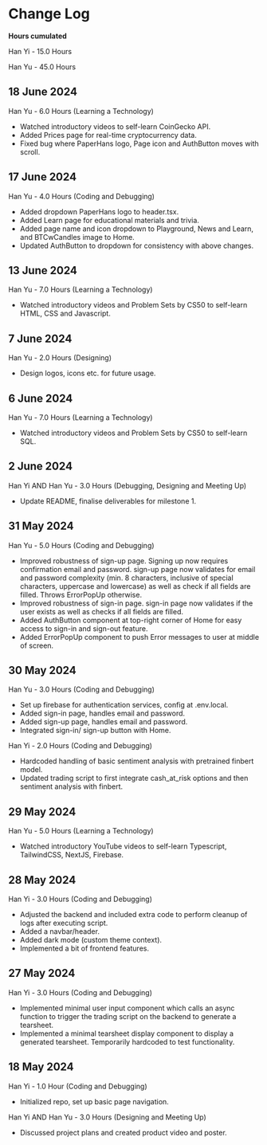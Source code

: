 # Change Log

**Hours cumulated**

Han Yi - 15.0 Hours

Han Yu - 45.0 Hours

## 18 June 2024

Han Yu - 6.0 Hours (Learning a Technology)
- Watched introductory videos to self-learn CoinGecko API.
- Added Prices page for real-time cryptocurrency data.
- Fixed bug where PaperHans logo, Page icon and AuthButton moves with scroll.

## 17 June 2024
Han Yu - 4.0 Hours (Coding and Debugging)
- Added dropdown PaperHans logo to header.tsx.
- Added Learn page for educational materials and trivia.
- Added page name and icon dropdown to Playground, News and Learn, and BTCwCandles image to Home.
- Updated AuthButton to dropdown for consistency with above changes.

## 13 June 2024

Han Yu - 7.0 Hours (Learning a Technology)
- Watched introductory videos and Problem Sets by CS50 to self-learn HTML, CSS and Javascript.

## 7 June 2024

Han Yu - 2.0 Hours (Designing)
- Design logos, icons etc. for future usage.

## 6 June 2024

Han Yu - 7.0 Hours (Learning a Technology)
- Watched introductory videos and Problem Sets by CS50 to self-learn SQL.

## 2 June 2024

Han Yi AND Han Yu - 3.0 Hours (Debugging, Designing and Meeting Up)
- Update README, finalise deliverables for milestone 1.

## 31 May 2024

Han Yu - 5.0 Hours (Coding and Debugging)
- Improved robustness of sign-up page. Signing up now requires confirmation email and password. sign-up page now validates for email and password
  complexity (min. 8 characters, inclusive of special characters, uppercase and lowercase) as well as check if all fields are filled. Throws ErrorPopUp otherwise.
- Improved robustness of sign-in page. sign-in page now validates if the user exists as well as checks if all fields are filled.
- Added AuthButton component at top-right corner of Home for easy access to sign-in and sign-out feature.
- Added ErrorPopUp component to push Error messages to user at middle of screen.

## 30 May 2024

Han Yu - 3.0 Hours (Coding and Debugging)
- Set up firebase for authentication services, config at .env.local.
- Added sign-in page, handles email and password.
- Added sign-up page, handles email and password.
- Integrated sign-in/ sign-up button with Home.

Han Yi - 2.0 Hours (Coding and Debugging)
- Hardcoded handling of basic sentiment analysis with pretrained finbert model.
- Updated trading script to first integrate cash_at_risk options and then sentiment analysis with finbert.

## 29 May 2024

Han Yu - 5.0 Hours (Learning a Technology)
- Watched introductory YouTube videos to self-learn Typescript, TailwindCSS, NextJS, Firebase.

## 28 May 2024

Han Yi - 3.0 Hours (Coding and Debugging)
- Adjusted the backend and included extra code to perform cleanup of logs after executing script.
- Added a navbar/header.
- Added dark mode (custom theme context).
- Implemented a bit of frontend features.

## 27 May 2024

Han Yi - 3.0 Hours (Coding and Debugging)
- Implemented minimal user input component which calls an async function to trigger the trading script on the backend to generate a tearsheet.
- Implemented a minimal tearsheet display component to display a generated tearsheet. Temporarily hardcoded to test functionality.

## 18 May 2024

Han Yi - 1.0 Hour (Coding and Debugging)
- Initialized repo, set up basic page navigation.

Han Yi AND Han Yu - 3.0 Hours (Designing and Meeting Up)
- Discussed project plans and created product video and poster.
